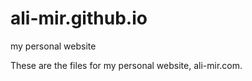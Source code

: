 # ali-mir.github.io
my personal website


These are the files for my personal website, ali-mir.com.
